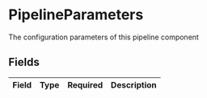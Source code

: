# PipelineParameters

The configuration parameters of this pipeline component


## Fields

| Field       | Type        | Required    | Description |
| ----------- | ----------- | ----------- | ----------- |